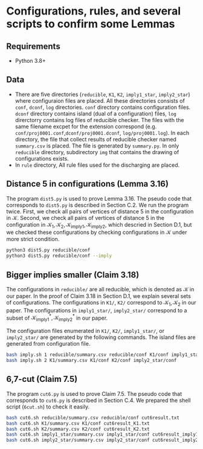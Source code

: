 # Configurations, rules, and several scripts to confirm some Lemmas

## Requirements
+ Python 3.8+

## Data
+ There are five directories (```reducible```, ```K1```, ```K2```, ```imply1_star```, ```imply2_star```) where configuraion files are placed. All these directories consists of ```conf```, ```dconf```, ```log``` directories. ```conf``` directory contains configuration files. ```dconf``` directory contains island (dual of a configuration) files, ```log``` direrctorry contains log files of reducible checker. The files with the same filename excpet for the extension correspond (e.g. ```conf/proj0001.conf```,```dconf/proj0001.dconf```, ```log/proj0001.log```). In each directory, the file that collect results of reducible checker named ```summary.csv``` is placed. The file is generated by ```summary.py```. In only ```reducible``` directory, subdirectory ```img``` that contains the drawing of configurations exists.
+ In ```rule``` directory, All rule files used for the discharging are placed.

## Distance 5 in configurations (Lemma 3.16)
The program ```dist5.py``` is used to prove Lemma 3.16. The pseudo code that corresponds to ```dist5.py``` is described in Section C.2.
We run the program twice. First, we check all pairs of vertices of distance 5 in the configuration in $\mathcal{K}$. Second, we check all pairs of vertices of distance 5 in the configuration in $`\mathcal{K}_1, \mathcal{K}_2, \mathcal{K}_{\text{imply1}}, \mathcal{K}_{\text{imply2}}`$, which descried in Section D.1, but we checked these configurations by checking configurations in $\mathcal{K}$ under more strict condition.
```bash
python3 dist5.py reducible/conf 
python3 dist5.py reducible/conf --imply
```

## Bigger implies smaller (Claim 3.18)
The configurations in ```reducible/``` are all reducible, which is denoted as $\mathcal{K}$ in our paper. In the proof of Claim 3.18 in Section D.1, we explain several sets of configurations. The configurations in ```K1/```, ```K2/``` correspond to $\mathcal{K}_1, \mathcal{K}_2$ in our paper. The configurations in ```imply1_star/```, ```imply2_star/``` correspond to a subset of $`\mathcal{K}_{\text{imply1}}^{\ast}, \mathcal{K}_{\text{imply2}}^{\ast}`$ in our paper.

The configuration files enumerated in ```K1/```, ```K2/```, ```imply1_star/```, or ```imply2_star/``` are generated by the following commands. The island files are generated from configuration file.

```bash
bash imply.sh 1 reducible/summary.csv reducible/conf K1/conf imply1_star/conf
bash imply.sh 2 K1/summary.csv K1/conf K2/conf imply2_star/conf
```

## 6,7-cut (Claim 7.5)
The program ```cut6.py``` is used to prove Claim 7.5. The pseudo code that corresponds to ```cut6.py``` is described in Section C.4. We prepared the shell script (```6cut.sh```) to check it easily.

```bash
bash cut6.sh reducible/summary.csv reducible/conf cut6result.txt
bash cut6.sh K1/summary.csv K1/conf cut6result_K1.txt
bash cut6.sh K2/summary.csv K2/conf cut6result_K2.txt 
bash cut6.sh imply1_star/summary.csv imply1_star/conf cut6result_imply1_star.txt 
bash cut6.sh imply2_star/summary.csv imply2_star/conf cut6result_imply2_star.txt 
```


